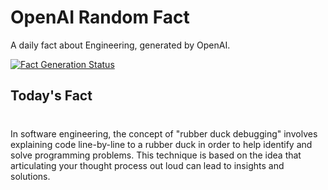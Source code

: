 
# OpenAI Random Fact
A daily fact about Engineering, generated by OpenAI.

[![Fact Generation Status](https://github.com/MarioVidoni/openai-daily-fact/actions/workflows/main.yml/badge.svg)](https://github.com/MarioVidoni/openai-daily-fact/actions/workflows/main.yml)

## Today's Fact
# 
In software engineering, the concept of "rubber duck debugging" involves explaining code line-by-line to a rubber duck in order to help identify and solve programming problems. This technique is based on the idea that articulating your thought process out loud can lead to insights and solutions.